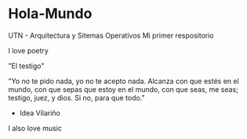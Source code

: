 # Hola-Mundo
UTN - Arquitectura y Sitemas Operativos
Mi primer respositorio

I love poetry 

"El testigo"

"Yo no te pido nada,
yo no te acepto nada.
Alcanza con que estés
en el mundo,
con que sepas que estoy
en el mundo,
con que seas,
me seas;
testigo, juez, y dios.
Si no,
para que todo."
- Idea Vilariño

I also love music
